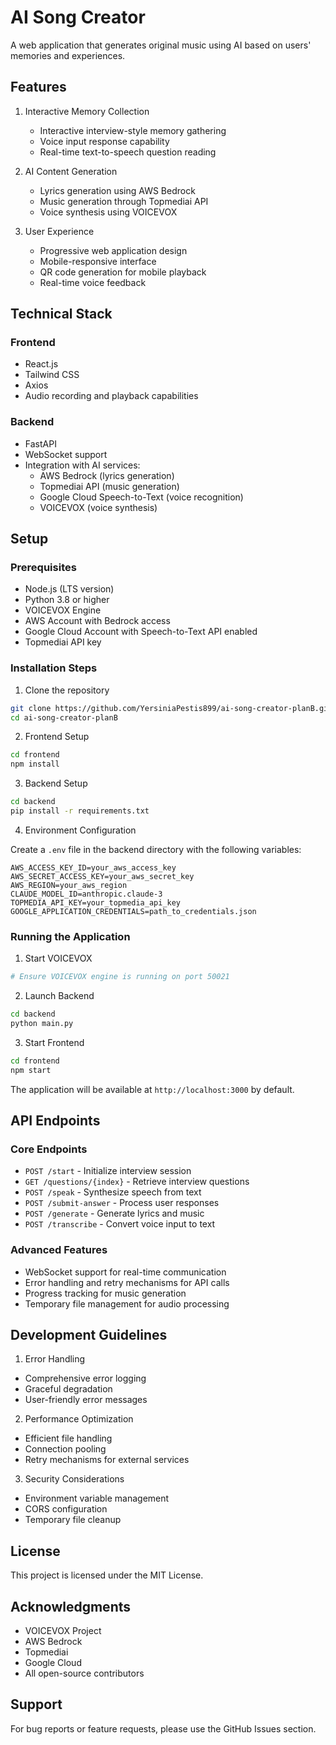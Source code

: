 # AI Song Creator

A web application that generates original music using AI based on users' memories and experiences.

## Features

1. Interactive Memory Collection
   - Interactive interview-style memory gathering
   - Voice input response capability
   - Real-time text-to-speech question reading

2. AI Content Generation
   - Lyrics generation using AWS Bedrock
   - Music generation through Topmediai API
   - Voice synthesis using VOICEVOX

3. User Experience
   - Progressive web application design
   - Mobile-responsive interface
   - QR code generation for mobile playback
   - Real-time voice feedback

## Technical Stack

### Frontend
- React.js
- Tailwind CSS
- Axios
- Audio recording and playback capabilities

### Backend
- FastAPI
- WebSocket support
- Integration with AI services:
  - AWS Bedrock (lyrics generation)
  - Topmediai API (music generation)
  - Google Cloud Speech-to-Text (voice recognition)
  - VOICEVOX (voice synthesis)

## Setup

### Prerequisites
- Node.js (LTS version)
- Python 3.8 or higher
- VOICEVOX Engine
- AWS Account with Bedrock access
- Google Cloud Account with Speech-to-Text API enabled
- Topmediai API key

### Installation Steps

1. Clone the repository
```bash
git clone https://github.com/YersiniaPestis899/ai-song-creator-planB.git
cd ai-song-creator-planB
```

2. Frontend Setup
```bash
cd frontend
npm install
```

3. Backend Setup
```bash
cd backend
pip install -r requirements.txt
```

4. Environment Configuration

Create a `.env` file in the backend directory with the following variables:
```env
AWS_ACCESS_KEY_ID=your_aws_access_key
AWS_SECRET_ACCESS_KEY=your_aws_secret_key
AWS_REGION=your_aws_region
CLAUDE_MODEL_ID=anthropic.claude-3
TOPMEDIA_API_KEY=your_topmedia_api_key
GOOGLE_APPLICATION_CREDENTIALS=path_to_credentials.json
```

### Running the Application

1. Start VOICEVOX
```bash
# Ensure VOICEVOX engine is running on port 50021
```

2. Launch Backend
```bash
cd backend
python main.py
```

3. Start Frontend
```bash
cd frontend
npm start
```

The application will be available at `http://localhost:3000` by default.

## API Endpoints

### Core Endpoints
- `POST /start` - Initialize interview session
- `GET /questions/{index}` - Retrieve interview questions
- `POST /speak` - Synthesize speech from text
- `POST /submit-answer` - Process user responses
- `POST /generate` - Generate lyrics and music
- `POST /transcribe` - Convert voice input to text

### Advanced Features
- WebSocket support for real-time communication
- Error handling and retry mechanisms for API calls
- Progress tracking for music generation
- Temporary file management for audio processing

## Development Guidelines

1. Error Handling
- Comprehensive error logging
- Graceful degradation
- User-friendly error messages

2. Performance Optimization
- Efficient file handling
- Connection pooling
- Retry mechanisms for external services

3. Security Considerations
- Environment variable management
- CORS configuration
- Temporary file cleanup

## License

This project is licensed under the MIT License.

## Acknowledgments

- VOICEVOX Project
- AWS Bedrock
- Topmediai
- Google Cloud
- All open-source contributors

## Support

For bug reports or feature requests, please use the GitHub Issues section.
